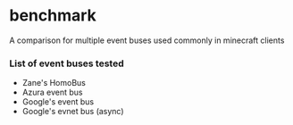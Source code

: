 # benchmark
A comparison for multiple event buses used commonly in minecraft clients


### List of event buses tested

* Zane's HomoBus
* Azura event bus
* Google's event bus
* Google's evnet bus (async)
